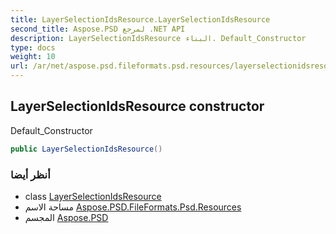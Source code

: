 ```yaml
---
title: LayerSelectionIdsResource.LayerSelectionIdsResource
second_title: Aspose.PSD لمرجع .NET API
description: LayerSelectionIdsResource البناء. Default_Constructor
type: docs
weight: 10
url: /ar/net/aspose.psd.fileformats.psd.resources/layerselectionidsresource/layerselectionidsresource/
---
```

## LayerSelectionIdsResource constructor

Default_Constructor

```csharp
public LayerSelectionIdsResource()
```

### أنظر أيضا

* class [LayerSelectionIdsResource](../)
* مساحة الاسم [Aspose.PSD.FileFormats.Psd.Resources](../../layerselectionidsresource/)
* المجسم [Aspose.PSD](../../../)


